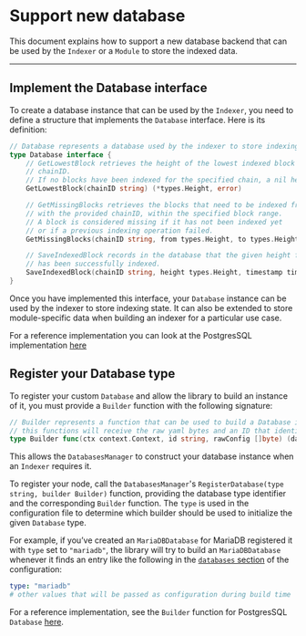 # Support new database

This document explains how to support a new database backend that can be used 
by the `Indexer` or a `Module` to store the indexed data. 

---


## Implement the Database interface

To create a database instance that can be used by the `Indexer`,
you need to define a structure that implements the `Database` interface.
Here is its definition:

```go
// Database represents a database used by the indexer to store indexing state.
type Database interface {
	// GetLowestBlock retrieves the height of the lowest indexed block for the provided
	// chainID.
	// If no blocks have been indexed for the specified chain, a nil height is returned.
	GetLowestBlock(chainID string) (*types.Height, error)

	// GetMissingBlocks retrieves the blocks that need to be indexed from the chain
	// with the provided chainID, within the specified block range.
	// A block is considered missing if it has not been indexed yet
	// or if a previous indexing operation failed.
	GetMissingBlocks(chainID string, from types.Height, to types.Height) ([]types.Height, error)

	// SaveIndexedBlock records in the database that the given height for the specified chain
	// has been successfully indexed.
	SaveIndexedBlock(chainID string, height types.Height, timestamp time.Time) error
}
```

Once you have implemented this interface, your `Database` instance can be used by the
indexer to store indexing state. It can also be extended to store module-specific data
when building an indexer for a particular use case.

For a reference implementation you can look at the PostgresSQL implementation [here](../database/postgresql/database.go)

## Register your Database type

To register your custom `Database` and allow the library to build an instance of it,
you must provide a `Builder` function with the following signature:

```go
// Builder represents a function that can be used to build a Database instance,
// this functions will receive the raw yaml bytes and an ID that identifies the database.
type Builder func(ctx context.Context, id string, rawConfig []byte) (database.Database, error)
```

This allows the `DatabasesManager` to construct your database instance when an `Indexer` requires it.

To register your node, call the `DatabasesManager`'s `RegisterDatabase(type string, builder Builder)` function,
providing the database type identifier and the corresponding `Builder` function.
The `type` is used in the configuration file to determine which builder should be used to initialize the given `Database` type.

For example, if you’ve created an `MariaDBDatabase` for MariaDB registered it with `type` set to `"mariadb"`,
the library will try to build an `MariaDBDatabase` whenever it finds an entry like the following in the [`databases` section](./config_structure.md#databases) of the configuration:

```yaml
type: "mariadb"
# other values that will be passed as configuration during build time
```

For a reference implementation, see the `Builder` function for PostgresSQL `Database` [here](../database/postgresql/database.go).


